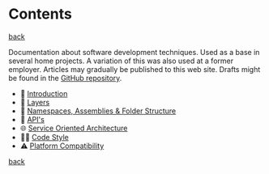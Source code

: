 Contents 
========

[back](https://jjvanzon.github.io/)

Documentation about software development techniques. Used as a base in several home projects. A variation of this was also used at a former employer. Articles may gradually be published to this web site. Drafts might be found in the [GitHub repository](https://github.com/jjvanzon/JJs-Reference-Architecture).  

- 📢 [Introduction](introduction.md)
- 🧅 [Layers](layers.md)
- 🍱 [Namespaces, Assemblies & Folder Structure](namespaces-assemblies-and-folder-structure.md)
- 🎁 [API's](apis.md)
- 🌐 [Service Oriented Architecture](service-oriented-architecture.md)
- 👨‍💻 [Code Style](code-style.md)
- ⚠ [Platform Compatibility](misc-docs/platform-compatibility.md)

[back](https://jjvanzon.github.io/)